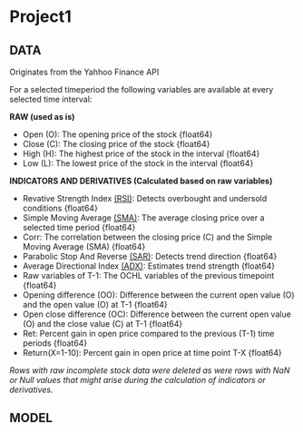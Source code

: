 # Project1

DATA
---
Originates from the Yahhoo Finance API

For a selected timeperiod the following variables are available at every selected time interval:

**RAW (used as is)**

- Open (O): The opening price of the stock {float64}
- Close (C): The closing price of the stock {float64}
- High (H): The highest price of the stock in the interval {float64} 
- Low (L): The lowest price of the stock in the interval {float64}

**INDICATORS AND DERIVATIVES (Calculated based on raw variables)**

- Revative Strength Index [(RSI)](https://www.investopedia.com/terms/r/rsi.asp): Detects overbought and undersold conditions {float64}
- Simple Moving Average [(SMA)](https://www.investopedia.com/terms/s/sma.asp): The average closing price over a selected time period {float64}
- Corr: The correlation between the closing price (C) and the Simple Moving Average (SMA) {float64}
- Parabolic Stop And Reverse [(SAR)](https://www.investopedia.com/terms/p/parabolicindicator.asp): Detects trend direction {float64}
- Average Directional Index [(ADX)](https://www.investopedia.com/terms/w/wilders-dmi-adx.asp): Estimates trend strength {float64}
- Raw variables of T-1: The OCHL variables of the previous timepoint {float64}
- Opening difference (OO): Difference between the current open value (O) and the open value (O) at T-1 {float64}
- Open close difference (OC): Difference between the current open value (O) and the close value (C) at T-1 {float64}
- Ret: Percent gain in open price compared to the previous (T-1) time periods {float64}
- Return(X=1-10): Percent gain in open price at time point T-X {float64}
  
*Rows with raw incomplete stock data were deleted as were rows with NaN or Null values that might arise during the calculation of indicators or derivatives.*

MODEL
---

